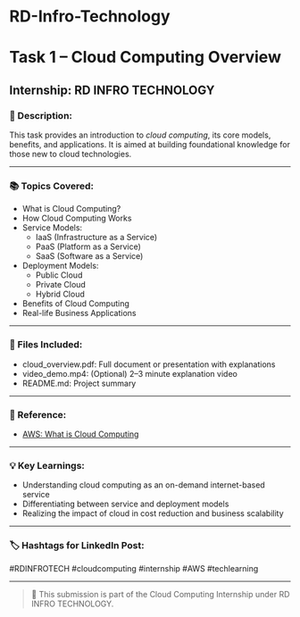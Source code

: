 # RD-Infro-Technology
# Task 1 – Cloud Computing Overview

## Internship: RD INFRO TECHNOLOGY

### 📘 Description:
This task provides an introduction to *cloud computing*, its core models, benefits, and applications. It is aimed at building foundational knowledge for those new to cloud technologies.

---

### 📚 Topics Covered:
- What is Cloud Computing?
- How Cloud Computing Works
- Service Models:
  - IaaS (Infrastructure as a Service)
  - PaaS (Platform as a Service)
  - SaaS (Software as a Service)
- Deployment Models:
  - Public Cloud
  - Private Cloud
  - Hybrid Cloud
- Benefits of Cloud Computing
- Real-life Business Applications

---

### 📂 Files Included:
- cloud_overview.pdf: Full document or presentation with explanations
- video_demo.mp4: (Optional) 2–3 minute explanation video
- README.md: Project summary

---

### 🔗 Reference:
- [AWS: What is Cloud Computing](https://aws.amazon.com/what-is-cloud-computing/)

---

### 💡 Key Learnings:
- Understanding cloud computing as an on-demand internet-based service
- Differentiating between service and deployment models
- Realizing the impact of cloud in cost reduction and business scalability

---

### 🏷 Hashtags for LinkedIn Post:
#RDINFROTECH #cloudcomputing #internship #AWS #techlearning

---

> 🚀 This submission is part of the Cloud Computing Internship under RD INFRO TECHNOLOGY.
